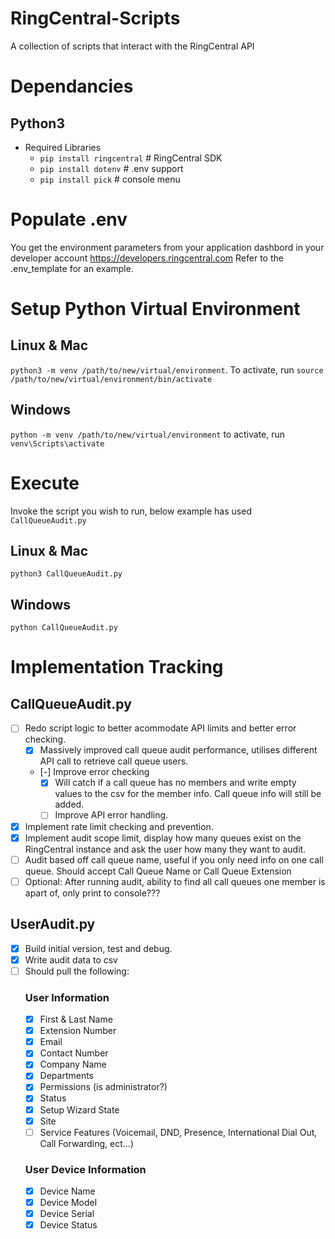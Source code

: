 # RingCentral-Scripts
A collection of scripts that interact with the RingCentral API

# Dependancies 
## Python3 
- Required Libraries
	- `pip install ringcentral` # RingCentral SDK
	- `pip install dotenv` # .env support
	- `pip install pick` # console menu

# Populate .env
You get the environment parameters from your
application dashbord in your developer account
https://developers.ringcentral.com
Refer to the .env_template for an example.

# Setup Python Virtual Environment
## Linux & Mac
`python3 -m venv /path/to/new/virtual/environment`.
To activate, run `source /path/to/new/virtual/environment/bin/activate`
## Windows
`python -m venv /path/to/new/virtual/environment`
to activate, run `venv\Scripts\activate`

# Execute
Invoke the script you wish to run, below example has used `CallQueueAudit.py`
## Linux & Mac
`python3 CallQueueAudit.py`

## Windows
`python CallQueueAudit.py`

# Implementation Tracking
## CallQueueAudit.py
- [ ] Redo script logic to better acommodate API limits and better error checking.
	- [x] Massively improved call queue audit performance, utilises different API call to retrieve call queue users.
	- [-] Improve error checking
		- [x] Will catch if a call queue has no members and write empty values to the csv for the member info. Call queue info will still be added.
		- [ ] Improve API error handling.
- [x] Implement rate limit checking and prevention.
- [x] Implement audit scope limit, display how many queues exist on the RingCentral instance and ask the user how many they want to audit. 
- [ ] Audit based off call queue name, useful if you only need info on one call queue. Should accept Call Queue Name or Call Queue Extension
- [ ] Optional: After running audit, ability to find all call queues one member is apart of, only print to console???

## UserAudit.py
- [x] Build initial version, test and debug.
- [x] Write audit data to csv
- [ ] Should pull the following:
	### User Information
	- [x] First & Last Name
	- [x] Extension Number
	- [x] Email
	- [x] Contact Number
	- [x] Company Name
	- [x] Departments
	- [x] Permissions (is administrator?)
	- [x] Status
	- [x] Setup Wizard State
	- [x] Site
	- [ ] Service Features (Voicemail, DND, Presence, International Dial Out, Call Forwarding, ect...)
	### User Device Information
	- [x] Device Name
	- [x] Device Model
	- [x] Device Serial
	- [x] Device Status
